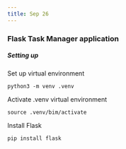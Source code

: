 ```yaml
---
title: Sep 26
---
```


### Flask Task Manager application

##### Setting up

Set up virtual environment

```command
python3 -m venv .venv
```

Activate .venv virtual environment 

```command
source .venv/bim/activate
```

Install Flask

```command
pip install flask
```